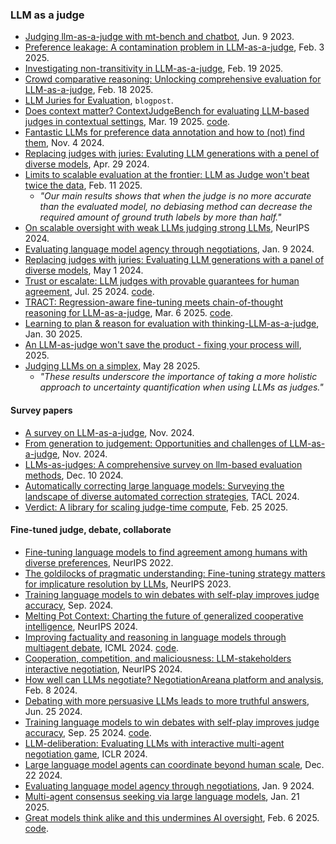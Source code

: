 
### LLM as a judge

- [Judging llm-as-a-judge with mt-bench and chatbot](https://arxiv.org/abs/2306.05685), Jun. 9 2023.
- [Preference leakage: A contamination problem in LLM-as-a-judge](https://arxiv.org/pdf/2502.01534), Feb. 3 2025.
- [Investigating non-transitivity in LLM-as-a-judge](https://arxiv.org/pdf/2502.14074), Feb. 19 2025.
- [Crowd comparative reasoning: Unlocking comprehensive evaluation for LLM-as-a-judge](https://arxiv.org/pdf/2502.12501), Feb. 18 2025.
- [LLM Juries for Evaluation](https://www.comet.com/site/blog/llm-juries-for-evaluation/), `blogpost`.
- [Does context matter? ContextJudgeBench for evaluating LLM-based judges in contextual settings](), Mar. 19 2025. [code](https://github.com/SalesforceAIResearch/ContextualJudgeBench).
- [Fantastic LLMs for preference data annotation and how to (not) find them](https://arxiv.org/pdf/2411.02481v1), Nov. 4 2024.
- [Replacing judges with juries: Evaluting LLM generations with a penel of diverse models](https://arxiv.org/abs/2404.18796), Apr. 29 2024.
- [Limits to scalable evaluation at the frontier: LLM as Judge won't beat twice the data](https://arxiv.org/pdf/2410.13341), Feb. 11 2025.
  - _"Our main results shows that when the judge is no more accurate than the evaluated model, no debiasing method can decrease the required amount of ground truth labels by more than half."_
- [On scalable oversight with weak LLMs judging strong LLMs](https://proceedings.neurips.cc/paper_files/paper/2024/file/899511e37a8e01e1bd6f6f1d377cc250-Paper-Conference.pdf), NeurIPS 2024.
- [Evaluating language model agency through negotiations](https://arxiv.org/abs/2401.04536), Jan. 9 2024.
- [Replacing judges with juries: Evaluating LLM generations with a panel of diverse models](https://arxiv.org/pdf/2404.18796), May 1 2024.
- [Trust or escalate: LLM judges with provable guarantees for human agreement](https://arxiv.org/pdf/2407.18370), Jul. 25 2024. [code](https://github.com/jaehunjung1/cascaded-selective-evaluation).
- [TRACT: Regression-aware fine-tuning meets chain-of-thought reasoning for LLM-as-a-judge](https://arxiv.org/pdf/2503.04381), Mar. 6 2025. [code](https://github.com/d223302/TRACT).
- [Learning to plan & reason for evaluation with thinking-LLM-as-a-judge](https://arxiv.org/pdf/2501.18099), Jan. 30 2025.
- [An LLM-as-judge won't save the product - fixing your process will](https://eugeneyan.com/writing/eval-process/), 2025.
- [Judging LLMs on a simplex](https://arxiv.org/pdf/2505.21972), May 28 2025.
  - _"These results underscore the importance of taking a more holistic approach to uncertainty quantification when using LLMs as judges."_

#### Survey papers

- [A survey on LLM-as-a-judge](https://arxiv.org/pdf/2411.15594), Nov. 2024.
- [From generation to judgement: Opportunities and challenges of LLM-as-a-judge](https://arxiv.org/pdf/2411.16594), Nov. 2024.
- [LLMs-as-judges: A comprehensive survey on llm-based evaluation methods](https://arxiv.org/pdf/2412.05579), Dec. 10 2024.
- [Automatically correcting large language models: Surveying the landscape of diverse automated correction strategies](https://arxiv.org/abs/2308.03188), TACL 2024.
- [Verdict: A library for scaling judge-time compute](https://arxiv.org/pdf/2502.18018), Feb. 25 2025.

#### Fine-tuned judge, debate, collaborate

- [Fine-tuning language models to find agreement among humans with diverse preferences](https://openreview.net/pdf?id=G5ADoRKiTyJ), NeurIPS 2022.
- [The goldilocks of pragmatic understanding: Fine-tuning strategy matters for implicature resolution by LLMs](https://proceedings.neurips.cc/paper_files/paper/2023/file/4241fec6e94221526b0a9b24828bb774-Paper-Conference.pdf), NeurIPS 2023.
- [Training language models to win debates with self-play improves judge accuracy](https://arxiv.org/pdf/2409.16636), Sep. 2024.
- [Melting Pot Context: Charting the future of generalized cooperative intelligence](https://proceedings.neurips.cc/paper_files/paper/2024/file/1d3ea22480873b389a3365d711eb1e91-Paper-Datasets_and_Benchmarks_Track.pdf), NeurIPS 2024.
- [Improving factuality and reasoning in language models through multiagent debate](https://openreview.net/pdf?id=zj7YuTE4t8), ICML 2024. [code](https://composable-models.github.io/llm_debate/).
- [Cooperation, competition, and maliciousness: LLM-stakeholders interactive negotiation](https://proceedings.neurips.cc/paper_files/paper/2024/file/984dd3db213db2d1454a163b65b84d08-Paper-Datasets_and_Benchmarks_Track.pdf), NeurIPS 2024.
- [How well can LLMs negotiate? NegotiationAreana platform and analysis](https://arxiv.org/abs/2402.05863), Feb. 8 2024.
- [Debating with more persuasive LLMs leads to more truthful answers](https://arxiv.org/pdf/2402.06782), Jun. 25 2024.
- [Training language models to win debates with self-play improves judge accuracy](https://arxiv.org/pdf/2409.16636v1), Sep. 25 2024. [code](https://github.com/samuelarnesen/nyu-debate-modeling).
- [LLM-deliberation: Evaluating LLMs with interactive multi-agent negotiation game](https://openreview.net/forum?id=cfL8zApofK), ICLR 2024.
- [Large language model agents can coordinate beyond human scale](https://arxiv.org/pdf/2409.02822), Dec. 22 2024.
- [Evaluating language model agency through negotiations](https://arxiv.org/abs/2401.04536), Jan. 9 2024.
- [Multi-agent consensus seeking via large language models](https://arxiv.org/pdf/2310.20151), Jan. 21 2025.
- [Great models think alike and this undermines AI oversight](https://arxiv.org/pdf/2502.04313), Feb. 6 2025. [code](https://github.com/model-similarity/lm-similarity).



